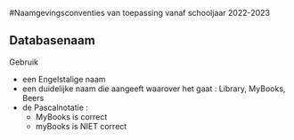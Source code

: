 #Naamgevingsconventies van toepassing vanaf schooljaar 2022-2023

## Databasenaam
  Gebruik
  * een Engelstalige naam
  * een duidelijke naam die aangeeft waarover het gaat : Library, MyBooks, Beers
  * de Pascalnotatie : 
    * MyBooks is correct
    * myBooks is NIET correct
  
